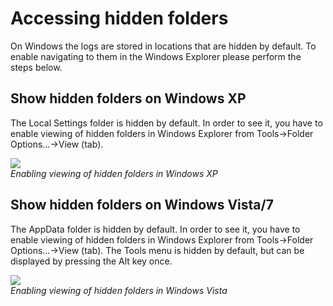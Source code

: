 Accessing hidden folders
========================


On Windows the logs are stored in locations that are hidden by default. To enable navigating to them in the Windows Explorer please perform the steps below.

Show hidden folders on Windows XP
---------------------------------

The Local Settings folder is hidden by default.  In order to see it, you have to enable viewing of hidden folders in Windows Explorer from <span class=menu>Tools->Folder Options...->View (tab)</span>.


![](http://docwiki.hq.unity3d.com/uploads/Main/xphiddenfolders.png)  
_Enabling viewing of hidden folders in Windows XP_

Show hidden folders on Windows Vista/7
--------------------------------------

The AppData folder is hidden by default. In order to see it, you have to enable viewing of hidden folders in Windows Explorer from <span class=menu>Tools->Folder Options...->View (tab)</span>. The Tools menu is hidden by default, but can be displayed by pressing the Alt key once.


![](http://docwiki.hq.unity3d.com/uploads/Main/vishiddenfolders.png)  
_Enabling viewing of hidden folders in Windows Vista_

